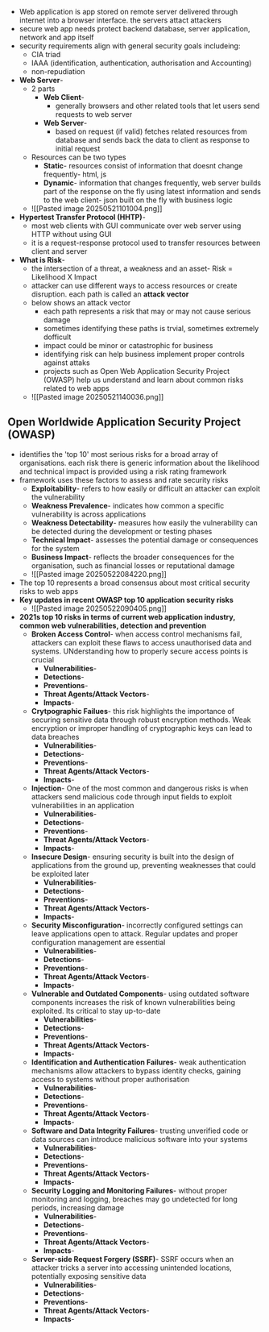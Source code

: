 - Web application is app stored on remote server delivered through internet into a browser interface. the servers attact attackers
- secure web app needs protect backend database, server application, network and app itself
- security requirements align with general security goals includeing:
	- CIA triad
	- IAAA (identification, authentication, authorisation and Accounting)
	- non-repudiation
- **Web Server**-
	- 2 parts
		- **Web Client**- 
			- generally browsers and other related tools that let users send requests to web server
		- **Web Server**-
			- based on request (if valid) fetches related resources from database and sends back the data to client as response to initial request
	- Resources can be two types
		- **Static**- resources consist of information that doesnt change frequently- html, js
		- **Dynamic**- information that changes frequently, web server builds part of the response on the fly using latest information and sends to the web client- json built on the fly with business logic
	- ![[Pasted image 20250521101004.png]]
- **Hypertest Transfer Protocol (HHTP)**-
	- most web clients with GUI communicate over web server using HTTP without using GUI
	- it is a request-response protocol used to transfer resources between client and server
- **What is Risk**-
	- the intersection of a threat, a weakness and an asset- Risk = Likelihood X Impact
	- attacker can use different ways to access resources or create disruption. each path is called an **attack vector**
	- below shows an attack vector
		- each path represents a risk that may or may not cause serious damage
		- sometimes identifying these paths is trvial, sometimes extremely dofficult
		- impact could be minor or catastrophic for business
		- identifying risk can help business implement proper controls against attaks
		- projects such as Open Web Application Security Project (OWASP) help us understand and learn about common risks related to web apps
	- ![[Pasted image 20250521140036.png]]

## Open Worldwide Application Security Project (OWASP)
- identifies the 'top 10' most serious risks for a broad array of organisations. each risk there is generic information about the likelihood and technical impact is provided using a risk rating framework
- framework uses these factors to assess and rate security risks
	- **Exploitability**- refers to how easily or difficult an attacker can exploit the vulnerability
	- **Weakness Prevalence**- indicates how common a specific vulnerability is across applications
	- **Weakness Detectability**- measures how easily the vulnerability can be detected during the development or testing phases
	- **Technical Impact**- assesses the potential damage or consequences for the system
	- **Business Impact**- reflects the broader consequences for the organisation, such as financial losses or reputational damage
	- ![[Pasted image 20250522084220.png]]
- The top 10 represents a broad consensus about most critical security risks to web apps
- **Key updates in recent OWASP top 10 application security risks**
	- ![[Pasted image 20250522090405.png]]
- **2021s top 10 risks in terms of current web application industry, common web vulnerabilities, detection and prevention**
	- **Broken Access Control**- when access control mechanisms fail, attackers can exploit these flaws to access unauthorised data and systems. UNderstanding how to properly secure access points is crucial
		- **Vulnerabilities**-
		- **Detections**-
		- **Preventions**-
		- **Threat Agents/Attack Vectors**-
		- **Impacts**-
	- **Crytpographic Failues**- this risk highlights the importance of securing sensitive data through robust encryption methods. Weak encryption or improper handling of cryptographic keys can lead to data breaches
		- **Vulnerabilities**-
		- **Detections**-
		- **Preventions**-
		- **Threat Agents/Attack Vectors**-
		- **Impacts**-
	- **Injection**- One of the most common and dangerous risks is when attackers send malicious code through input fields to exploit vulnerabilities in an application
		- **Vulnerabilities**-
		- **Detections**-
		- **Preventions**-
		- **Threat Agents/Attack Vectors**-
		- **Impacts**-
	- **Insecure Design**- ensuring security is built into the design of applications from the ground up, preventing weaknesses that could be exploited later
		- **Vulnerabilities**-
		- **Detections**-
		- **Preventions**-
		- **Threat Agents/Attack Vectors**-
		- **Impacts**-
	- **Security Misconfiguration**- incorrectly configured settings can leave applications open to attack. Regular updates and proper configuration management are essential
		- **Vulnerabilities**-
		- **Detections**-
		- **Preventions**-
		- **Threat Agents/Attack Vectors**-
		- **Impacts**-
	- **Vulnerable and Outdated Components**- using outdated software components increases the risk of known vulnerabilities being exploited. Its critical to stay up-to-date
		- **Vulnerabilities**-
		- **Detections**-
		- **Preventions**-
		- **Threat Agents/Attack Vectors**-
		- **Impacts**-
	- **Identification and Authentication Failures**- weak authentication mechanisms allow attackers to bypass identity checks, gaining access to systems without proper authorisation
		- **Vulnerabilities**-
		- **Detections**-
		- **Preventions**-
		- **Threat Agents/Attack Vectors**-
		- **Impacts**-
	- **Software and Data Integrity Failures**- trusting unverified code or data sources can introduce malicious software into your systems
		- **Vulnerabilities**-
		- **Detections**-
		- **Preventions**-
		- **Threat Agents/Attack Vectors**-
		- **Impacts**-
	- **Security Logging and Monitoring Failures**- without proper monitoring and logging, breaches may go undetected for long periods, increasing damage
		- **Vulnerabilities**-
		- **Detections**-
		- **Preventions**-
		- **Threat Agents/Attack Vectors**-
		- **Impacts**-
	- **Server-side Request Forgery (SSRF)**- SSRF occurs when an attacker tricks a server into accessing unintended locations, potentially exposing sensitive data
		- **Vulnerabilities**-
		- **Detections**-
		- **Preventions**-
		- **Threat Agents/Attack Vectors**-
		- **Impacts**-